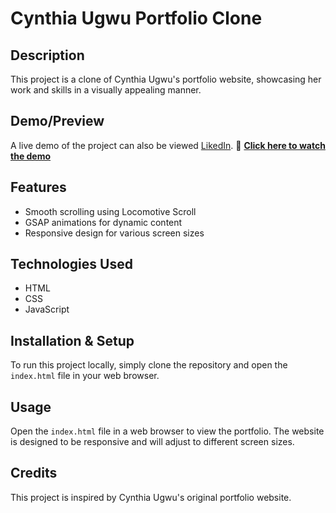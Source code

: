 # Cynthia Ugwu Portfolio Clone

## Description
This project is a clone of Cynthia Ugwu's portfolio website, showcasing her work and skills in a visually appealing manner.

## Demo/Preview
A live demo of the project can also be viewed [LikedIn](#).
🔗 **[Click here to watch the demo](https://streamable.com/cfwha7)**  

## Features
- Smooth scrolling using Locomotive Scroll
- GSAP animations for dynamic content
- Responsive design for various screen sizes

## Technologies Used
- HTML
- CSS
- JavaScript

## Installation & Setup
To run this project locally, simply clone the repository and open the `index.html` file in your web browser.

## Usage
Open the `index.html` file in a web browser to view the portfolio. The website is designed to be responsive and will adjust to different screen sizes.

## Credits
This project is inspired by Cynthia Ugwu's original portfolio website.


